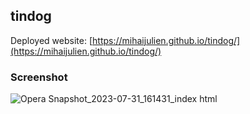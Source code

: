 ## tindog

Deployed website: [https://mihaijulien.github.io/tindog/](https://mihaijulien.github.io/tindog/)

### Screenshot
![Opera Snapshot_2023-07-31_161431_index html](https://github.com/mihaijulien/tindog/assets/16778468/5044c21a-4d92-407e-bcb7-142552b94670)